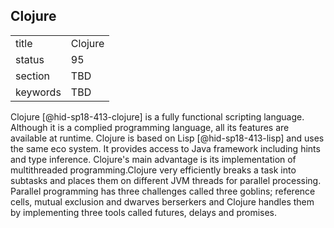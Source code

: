 ## Clojure


|          |         |
| -------- | ------- |
| title    | Clojure |
| status   | 95      |
| section  | TBD     |
| keywords | TBD     |




Clojure [@hid-sp18-413-clojure] is a fully functional scripting
language. Although it is a complied programming language, all its
features are available at runtime. Clojure is based on
Lisp [@hid-sp18-413-lisp] and uses the same eco system. It provides
access to Java framework including hints and type inference. Clojure's
main advantage is its implementation of multithreaded
programming.Clojure very efficiently breaks a task into subtasks and
places them on different JVM threads for parallel processing. Parallel
programming has three challenges called three goblins; reference cells,
mutual exclusion and dwarves berserkers and Clojure handles them by
implementing three tools called futures, delays and promises.
